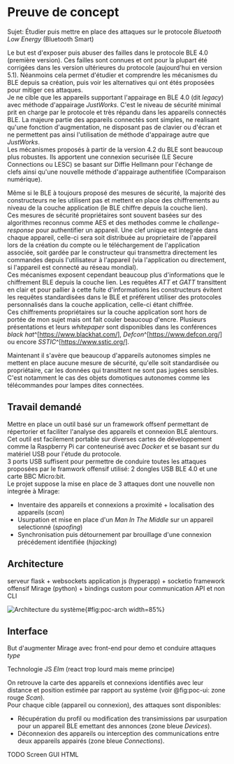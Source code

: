 
# Preuve de concept

Sujet: Étudier puis mettre en place des attaques sur le protocole *Bluetooth Low Energy* (Bluetooth Smart)

Le but est d'exposer puis abuser des failles dans le protocole BLE 4.0 (première version). Ces failles sont connues et ont pour la plupart été corrigées dans les version ultérieures du protocole (aujourd'hui en version 5.1). Néanmoins cela permet d'étudier et comprendre les mécanismes du BLE depuis sa création, puis voir les alternatives qui ont étés proposées pour mitiger ces attaques.  
Je ne cible que les appareils supportant l'appairage en BLE 4.0 (dit *legacy*) avec méthode d'appairage *JustWorks*. C'est le niveau de sécurité minimal prit en charge par le protocole et très répandu dans les appareils connectés BLE. La majeure partie des appareils connectés sont simples, ne realisant qu'une fonction d'augmentation, ne disposant pas de clavier ou d'écran et ne permettent pas ainsi l'utilisation de méthode d'appairage autre que *JustWorks*.  
Les mécanismes proposés à partir de la version 4.2 du BLE sont beaucoup plus robustes. Ils apportent une connexion securisée (LE Secure Connections ou LESC) se basant sur Diffie Hellmann pour l'échange de clefs ainsi qu'une nouvelle méthode d'appairage authentifiée (Comparaison numérique).

Même si le BLE à toujours proposé des mesures de sécurité, la majorité des constructeurs ne les utilisent pas et mettent en place des chiffrements au niveau de la couche application (le BLE chiffre depuis la couche lien).  
Ces mesures de sécurité propriétaires sont souvent basées sur des algorithmes reconnus comme AES et des methodes comme le *challenge-response* pour authentifier un appareil. Une clef unique est integrée dans chaque appareil, celle-ci sera soit distribuée au proprietaire de l'appareil lors de la création du compte ou le téléchargement de l'application associée, soit gardée par le constructeur qui transmettra directement les commandes depuis l'utilisateur à l'appareil (via l'application ou directement, si l'appareil est connecté au réseau mondial).  
Ces mécanismes exposent cependant beaucoup plus d'informations que le chiffrement BLE depuis la couche lien. Les requêtes *ATT* et *GATT* transittent en clair et pour pallier à cette fuite d'informations les constructeurs évitent les requêtes standardisées dans le BLE et préfèrent utiliser des protocoles personnalisés dans la couche application, celle-ci étant chiffrée.  
Ces chiffrements propriétaires sur la couche application sont hors de portée de mon sujet mais ont fait couler beaucoup d'encre. Plusieurs présentations et leurs *whitepaper* sont disponibles dans les conférences *black hat*^[https://www.blackhat.com/], *Defcon*^[https://www.defcon.org/] ou encore *SSTIC*^[https://www.sstic.org/].

Maintenant il s'avère que beaucoup d'appareils autonomes simples ne mettent en place aucune mesure de sécurité, qu'elle soit standardisée ou propriétaire, car les données qui transittent ne sont pas jugées sensibles. C'est notamment le cas des objets domotiques autonomes comme les télécommandes pour lampes dites connectées.

## Travail demandé

Mettre en place un outil basé sur un framework offsenf permettant de répertorier et faciliter l'analyse des appareils et connexion BLE alentours. Cet outil est facilement portable sur diverses cartes de développement comme la Raspberry Pi car conteneurisé avec *Docker* et se basant sur du matériel USB pour l'étude du protocole.  
3 ports USB suffisent pour permettre de conduire toutes les attaques proposées par le framwork offensif utilisé: 2 dongles USB BLE 4.0 et une carte BBC Micro:bit.  
Le projet suppose la mise en place de 3 attaques dont une nouvelle non integrée à Mirage:
- Inventaire des appareils et connexions a proximité + localisation des appareils (*scan*)
- Usurpation et mise en place d'un *Man In The Middle* sur un appareil selectionné (*spoofing*)
- Synchronisation puis détournement par brouillage d'une connexion précédement identifiée (*hijacking*)

## Architecture

serveur flask + websockets
application js (hyperapp) + socketio
framework offensif Mirage (python) + bindings custom pour communication API et non CLI

![Architecture du système](img/poc-architecture.png){#fig:poc-arch width=85%}

## Interface

But d'augmenter Mirage avec front-end pour demo et conduire attaques *type*

Technologie JS *Elm* (react trop lourd mais meme principe)

On retrouve la carte des appareils et connexions identifiés avec leur distance et position estimée par rapport au système (voir @fig:poc-ui: zone rouge *Scan*).  
Pour chaque cible (appareil ou connexion), des attaques sont disponibles:
- Récupération du profil ou modification des transimissions par usurpation pour un appareil BLE emettant des annonces (zone bleue *Devices*).
- Déconnexion des appareils ou interception des communications entre deux appareils appairés (zone bleue *Connections*).

TODO Screen GUI HTML

